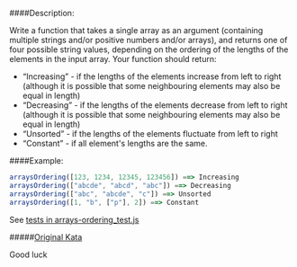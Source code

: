####Description:

Write a function that takes a single array as an argument (containing multiple strings and/or positive numbers and/or arrays),
and returns one of four possible string values, depending on the ordering of the lengths of the elements in the input array.
Your function should return:
- “Increasing” - if the lengths of the elements increase from left to right (although it is possible that some neighbouring elements may also be equal in length)
- “Decreasing” - if the lengths of the elements decrease from left to right (although it is possible that some neighbouring elements may also be equal in length)
- “Unsorted” - if the lengths of the elements fluctuate from left to right
- “Constant” - if all element's lengths are the same.

####Example:

```js
arraysOrdering([123, 1234, 12345, 123456]) ==> Increasing
arraysOrdering(["abcde", "abcd", "abc"]) ==> Decreasing
arraysOrdering(["abc", "abcde", "c"]) ==> Unsorted
arraysOrdering([1, "b", ["p"], 2]) ==> Constant
```

See [tests in arrays-ordering_test.js](https://github.com/AlexVvx/code-wars/blob/master/katas/arrays-ordering/array-ordering_test.js)

#####[Original Kata](https://www.codewars.com/kata/identify-the-arrays-ordering)

Good luck
